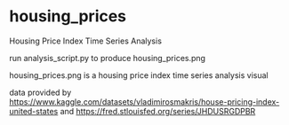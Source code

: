 # housing_prices
Housing Price Index Time Series Analysis

run analysis_script.py to produce housing_prices.png

housing_prices.png is a housing price index time series analysis visual

data provided by https://www.kaggle.com/datasets/vladimirosmakris/house-pricing-index-united-states and https://fred.stlouisfed.org/series/JHDUSRGDPBR
